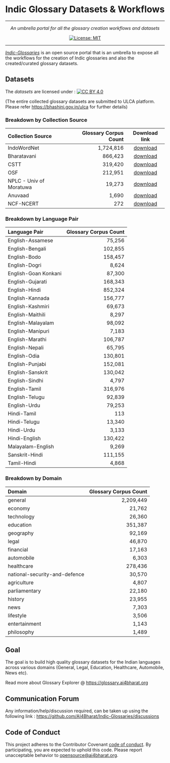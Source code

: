 # Indic Glossary Datasets & Workflows
***

<p align="center">
    <em>An umbrella portal for all the glossary creation workflows and datasets</em>
</p>

<p align="center">
    <a href="https://opensource.org/licenses/MIT" target="_blank">
        <img src="https://img.shields.io/badge/License-MIT-green.svg" alt="License: MIT">
    </a>
</p>

***

*[Indic-Glossaries](https://github.com/AI4Bharat/Indic-Glossaries)* is an open source portal that is an umbrella to expose all the workflows for the creation of Indic glossaries and also the created/curated glossary datasets.




## Datasets
The *datasets* are licensed under : [![CC BY 4.0][cc-by-shield]][cc-by]


[cc-by]: http://creativecommons.org/licenses/by/4.0/
[cc-by-image]: https://i.creativecommons.org/l/by/4.0/88x31.png
[cc-by-shield]: https://img.shields.io/badge/License-CC%20BY%204.0-lightgrey.svg

(The entire collected glossary datasets are submitted to ULCA platform. Please refer https://bhashini.gov.in/ulca for further details)

### Breakdown by Collection Source
Collection Source     | Glossary Corpus Count  | Download link     |
:-------------------- | ---------------------: |:-----------------:|
IndoWordNet        	  |	1,724,816              | [download](https://anuvaad-parallel-corpus.s3-us-west-2.amazonaws.com/test-glossary.zip) |
Bharatavani		      |   866,423              | [download](https://anuvaad-parallel-corpus.s3-us-west-2.amazonaws.com/test-glossary.zip) |
CSTT		          |   319,420              | [download](https://anuvaad-parallel-corpus.s3-us-west-2.amazonaws.com/test-glossary.zip) |
OSF		              |   212,951              | [download](https://anuvaad-parallel-corpus.s3-us-west-2.amazonaws.com/test-glossary.zip) |
NPLC - Univ of Moratuwa	|  19,273              | [download](https://anuvaad-parallel-corpus.s3-us-west-2.amazonaws.com/test-glossary.zip) |
Anuvaad		          |     1,690              | [download](https://anuvaad-parallel-corpus.s3-us-west-2.amazonaws.com/test-glossary.zip) |
NCF-NCERT		      |       272              | [download](https://anuvaad-parallel-corpus.s3-us-west-2.amazonaws.com/test-glossary.zip) |


### Breakdown by Language Pair
Language Pair | Glossary Corpus Count  |
:-------------------- | -----------------: |
English-Assamese      |		 75,256
English-Bengali       |		102,855
English-Bodo          |		158,457
English-Dogri         |		  8,624
English-Goan Konkani  |	 	 87,300
English-Gujarati      |		168,343
English-Hindi		  |		852,324
English-Kannada		  |		156,777
English-Kashmiri	  |		 69,673
English-Maithili	  |	  	  8,297
English-Malayalam	  |		 98,092
English-Manipuri	  |		  7,183
English-Marathi		  |		106,787
English-Nepali		  |		 65,795
English-Odia		  |		130,801
English-Punjabi		  |		152,081
English-Sanskrit	  |		130,042
English-Sindhi		  |		  4,797
English-Tamil		  |		316,976
English-Telugu		  |		 92,839
English-Urdu		  |		 79,253
Hindi-Tamil		      |		    113
Hindi-Telugu		  |		 13,340
Hindi-Urdu		      |		  3,133
Hindi-English		  |		130,422
Malayalam-English	  |		  9,269
Sanskrit-Hindi		  |		111,155
Tamil-Hindi		      |		  4,868

### Breakdown by Domain
Domain                | Glossary Corpus Count  |
:-------------------- | -----------------: |
general               |    2,209,449
economy               |       21,762
technology            |       26,360
education             |      351,387
geography             |       92,169
legal                 |       46,870
financial             |       17,163
automobile            |        6,303
healthcare            |      278,436
national-security-and-defence | 30,570
agriculture           |        4,807
parliamentary         |       22,180
history               |       23,955
news                  |        7,303
lifestyle             |        3,506
entertainment         |        1,143
philosophy            |        1,489


## Goal
The goal is to build high quality glossary datasets for the Indian languages across various domains (General, Legal, Education, Healthcare, Automobile, News etc).
>
Read more about Glossary Explorer @ https://glossary.ai4bharat.org
>
>

## Communication Forum
Any information/help/discussion required, can be taken up using the following link :
https://github.com/AI4Bharat/Indic-Glossaries/discussions


## Code of Conduct
This project adheres to the Contributor Covenant [code of conduct](CODE_OF_CONDUCT.md).
By participating, you are expected to uphold this code. Please report unacceptable behavior to opensource@ai4bharat.org.
